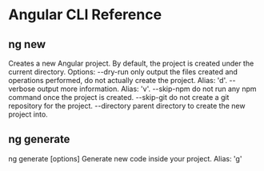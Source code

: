 # Angular CLI Reference

## ng new <project-name>
Creates a new Angular project. By default, the project is created under
the current directory.
Options:
 --dry-run only output the files created and operations performed, do
 not actually create the project.
 Alias: 'd'.
 --verbose output more information.
 Alias: 'v'.
 --skip-npm do not run any npm command once the project is created.
 --skip-git do not create a git repository for the project.
 --directory parent directory to create the new project into.
 
## ng generate
ng generate <type> [options]
Generate new code inside your project.
Alias: 'g'
